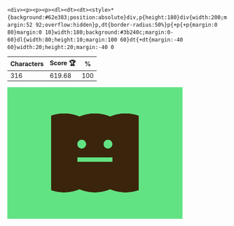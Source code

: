 `<div><p><p><p><dl><dt><dt><style>*{background:#62e383;position:absolute}div,p{height:180}div{width:200;margin:52 92;overflow:hidden}p,dt{border-radius:50%}p{+p{+p{margin:0 80}margin:0 10}width:180;background:#3b240c;margin:0-60}dl{width:80;height:10;margin:100 60}dt{+dt{margin:-40 60}width:20;height:20;margin:-40 0`

| Characters | Score 🏆 | %   |
| ---------- | -------- | --- |
| 316        | 619.68   | 100 |

![](/2025/Aug2025/24/20250824.png)
